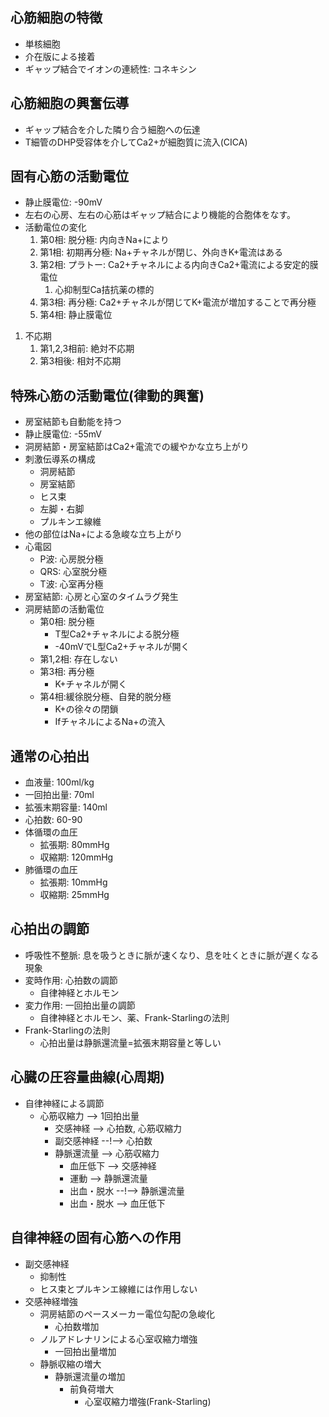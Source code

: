 ## 心筋細胞の特徴
- 単核細胞
- 介在版による接着
- ギャップ結合でイオンの連続性: コネキシン
## 心筋細胞の興奮伝導
- ギャップ結合を介した隣り合う細胞への伝達
- T細管のDHP受容体を介してCa2+が細胞質に流入(CICA)
## 固有心筋の活動電位
- 静止膜電位: -90mV
- 左右の心房、左右の心筋はギャップ結合により機能的合胞体をなす。
- 活動電位の変化
	1. 第0相: 脱分極: 内向きNa+により
	2. 第1相: 初期再分極: Na+チャネルが閉じ、外向きK+電流はある
	3. 第2相: プラトー: Ca2+チャネルによる内向きCa2+電流による安定的膜電位
		1. 心抑制型Ca拮抗薬の標的
	4. 第3相: 再分極: Ca2+チャネルが閉じてK+電流が増加することで再分極
	5. 第4相: 静止膜電位
1. 不応期
	1. 第1,2,3相前: 絶対不応期
	2. 第3相後: 相対不応期
## 特殊心筋の活動電位(律動的興奮)
- 房室結節も自動能を持つ
- 静止膜電位: -55mV
- 洞房結節・房室結節はCa2+電流での緩やかな立ち上がり
- 刺激伝導系の構成
	- 洞房結節
	- 房室結節
	- ヒス束
	- 左脚・右脚
	- プルキンエ線維
- 他の部位はNa+による急峻な立ち上がり
- 心電図
	- P波: 心房脱分極
	- QRS: 心室脱分極
	- T波: 心室再分極
- 房室結節: 心房と心室のタイムラグ発生
- 洞房結節の活動電位
	- 第0相: 脱分極
		- T型Ca2+チャネルによる脱分極
		- -40mVでL型Ca2+チャネルが開く
	- 第1,2相: 存在しない
	- 第3相: 再分極
		- K+チャネルが開く
	- 第4相:緩徐脱分極、自発的脱分極
		- K+の徐々の閉鎖
		- IfチャネルによるNa+の流入
## 通常の心拍出
- 血液量: 100ml/kg
- 一回拍出量: 70ml
- 拡張末期容量: 140ml
- 心拍数: 60-90
- 体循環の血圧
	- 拡張期: 80mmHg
	- 収縮期: 120mmHg
- 肺循環の血圧
	- 拡張期: 10mmHg
	- 収縮期: 25mmHg
## 心拍出の調節
- 呼吸性不整脈: 息を吸うときに脈が速くなり、息を吐くときに脈が遅くなる現象
- 変時作用: 心拍数の調節
	- 自律神経とホルモン
- 変力作用: 一回拍出量の調節
	- 自律神経とホルモン、薬、Frank-Starlingの法則
- Frank-Starlingの法則
	- 心拍出量は静脈還流量=拡張末期容量と等しい
## 心臓の圧容量曲線(心周期)
- 自律神経による調節
	- 心筋収縮力 --> 1回拍出量
		- 交感神経 --> 心拍数, 心筋収縮力
		- 副交感神経 --!--> 心拍数
		- 静脈還流量 --> 心筋収縮力
			- 血圧低下 --> 交感神経
			- 運動 --> 静脈還流量
			- 出血・脱水 --!--> 静脈還流量
			- 出血・脱水 --> 血圧低下
## 自律神経の固有心筋への作用
- 副交感神経
	- 抑制性
	- ヒス束とプルキンエ線維には作用しない
- 交感神経増強
	- 洞房結節のペースメーカー電位勾配の急峻化
		- 心拍数増加
	- ノルアドレナリンによる心室収縮力増強
		- 一回拍出量増加
	- 静脈収縮の増大
		- 静脈還流量の増加
			- 前負荷増大
				- 心室収縮力増強(Frank-Starling)